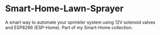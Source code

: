 # Smart-Home-Lawn-Sprayer
A smart way to automate your sprinkler system using 12V solenoid valves and ESP8266 (ESP-Home). Part of my Smart-Home collection.
